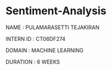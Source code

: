 # Sentiment-Analysis


NAME : PULAMARASETTI TEJAKIRAN



INTERN ID : CT06DF274



DOMAIN : MACHINE LEARNING



DURATION : 6 WEEKS
